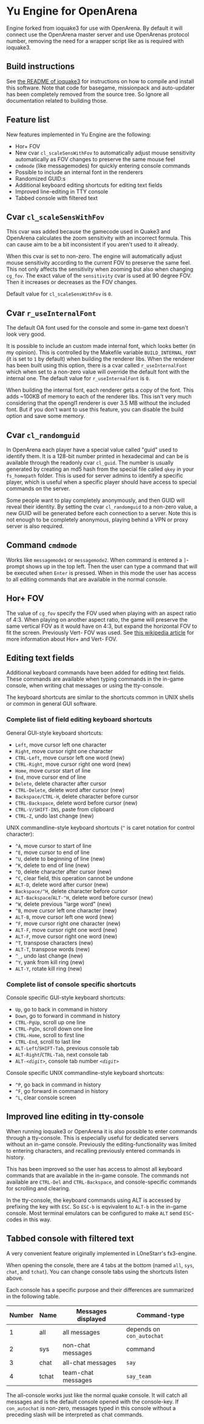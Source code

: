 Yu Engine for OpenArena
=======================

Engine forked from ioquake3 for use with OpenArena. By default it will connect
use the OpenArena master server and use OpenArenas protocol number, removing the
need for a wrapper script like as is required with ioquake3.

Build instructions
------------------

See [the README of ioquake3](./ioq3-readme.md) for instructions on how to
compile and install this software. Note that code for basegame, missionpack and
auto-updater has been completely removed from the source tree. So Ignore all
documentation related to building those.

Feature list
------------

New features implemented in Yu Engine are the following:

- Hor+ FOV
- New cvar `cl_scaleSensWithFov` to automatically adjust mouse sensitivity
  automatically as FOV changes to preserve the same mouse feel
- `cmdmode` (like messagemodes) for quickly entering console commands
- Possible to include an internal font in the renderers
- Randomized GUID:s
- Additional keyboard editing shortcuts for editing text fields
- Improved line-editing in TTY console
- Tabbed console with filtered text

Cvar `cl_scaleSensWithFov`
--------------------------

This cvar was added because the gamecode used in Quake3 and OpenArena calculates
the zoom sensitivity with an incorrect formula. This can cause aim to be a bit
inconsistent if you aren't used to it already.

When this cvar is set to non-zero. The engine will automatically adjust mouse
sensitivity according to the current FOV to preserve the same feel. This not
only affects the sensitivity when zooming but also when changing `cg_fov`. The
exact value of the `sensitivity` cvar is used at 90 degree FOV. Then it
increases or decreases as the FOV changes.

Default value for `cl_scaleSensWithFov` is `0`.

Cvar `r_useInternalFont`
---------------------------------

The default OA font used for the console and some in-game text doesn't look
very good.

It is possible to include an custom made internal font, which looks better (in
my opinion). This is controlled by the Makefile variable `BUILD_INTERNAL_FONT`
(it is set to `1` by default) when building the renderer libs. When the
renderer has been built using this option, there is a cvar called
`r_useInternalFont` which when set to a non-zero value will override the
default font with the internal one.  The default value for `r_useInternalFont`
is `0`.

When building the internal font, each renderer gets a copy of the font. This
adds ~100KB of memory to each of the renderer libs. This isn't very much
considering that the opengl1 renderer is over 3.5 MB without the included font.
But if you don't want to use this feature, you can disable the build option and
save some memory.

Cvar `cl_randomguid`
--------------------

In OpenArena each player have a special value called "guid" used to identify
them. It is a 128-bit number printed in hexadecimal and can be is available
through the readonly cvar `cl_guid`. The number is usually generated by
creating an md5 hash from the special file called `qkey` in your `fs_homepath`
folder. This is used for server admins to identify a specific player, which is
useful when a specific player should have access to special commands on the
server.

Some people want to play completely anonymously, and then GUID will reveal
their identity. By setting the cvar `cl_randomguid` to a non-zero value, a new
GUID will be generated before each connection to a server. Note this is not
enough to be completely anonymous, playing behind a VPN or proxy server is also
required.

Command `cmdmode`
-----------------

Works like `messagemode1` or `messagemode2`. When command is entered a
`]`-prompt shows up in the top left. Then the user can type a command that will
be executed when `Enter` is pressed. When in this mode the user has access to
all editing commands that are available in the normal console.

Hor+ FOV
--------

The value of `cg_fov` specify the FOV used when playing with an aspect ratio of
4:3. When playing on another aspect ratio, the game will preserve the same
vertical FOV as it would have on 4:3, but expand the horizontal FOV to fit the
screen. Previously Vert- FOV was used. See [this wikipedia article][fov] for
more information about Hor+ and Vert- FOV.

[fov]: https://en.wikipedia.org/wiki/Field_of_view_in_video_games

Editing text fields
-------------------

Additional keyboard commands have been added for editing text fields. These
commands are available when typing commands in the in-game console, when writing
chat messages or using the tty-console.

The keyboard shortcuts are similar to the shortcuts common in UNIX shells or
common in general GUI software.

### Complete list of field editing keyboard shortcuts

General GUI-style keyboard shortcuts:

- `Left`, move cursor left one character
- `Right`, move cursor right one character
- `CTRL-Left`, move cursor left one word (new)
- `CTRL-Right`, move cursor right one word (new)
- `Home`, move cursor start of line
- `End`, move cursor end of line
- `Delete`, delete character after cursor
- `CTRL-Delete`, delete word after cursor (new)
- `Backspace/CTRL-H`, delete character before cursor
- `CTRL-Backspace`, delete word before cursor (new)
- `CTRL-V/SHIFT-INS`, paste from clipboard
- `CTRL-Z`, undo last change (new)

UNIX commandline-style keyboard shortcuts (`^` is caret notation for control
character):

- `^A`, move cursor to start of line
- `^E`, move cursor to end of line
- `^U`, delete to beginning of line (new)
- `^K`, delete to end of line (new)
- `^D`, delete character after cursor (new)
- `^C`, clear field, this operation cannot be undone
- `ALT-D`, delete word after cursor (new)
- `Backspace/^H`, delete character before cursor
- `ALT-Backspace`/`ALT-^H`, delete word before cursor (new)
- `^W`, delete previous "large word" (new)
- `^B`, move cursor left one character (new)
- `ALT-B`, move cursor left one word (new)
- `^F`, move cursor right one character (new)
- `ALT-F`, move cursor right one word (new)
- `ALT-F`, move cursor right one word (new)
- `^T`, transpose characters (new)
- `ALT-T`, transpose words (new)
- `^_`, undo last change (new)
- `^Y`, yank from kill ring (new)
- `ALT-Y`, rotate kill ring (new)

### Complete list of console specific shortcuts

Console specific GUI-style keyboard shortcuts:

- `Up`, go to back in command in history
- `Down`, go to forward in command in history
- `CTRL-PgUp`, scroll up one line
- `CTRL-PgDn`, scroll down one line
- `CTRL-Home`, scroll to first line
- `CTRL-End`, scroll to last line
- `ALT-Left`/`SHIFT-Tab`, previous console tab
- `ALT-Right`/`CTRL-Tab`, next console tab
- `ALT-`*`<digit>`*, console tab number *`<digit>`*

Console specific UNIX commandline-style keyboard shortcuts:

- `^P`, go back in command in history
- `^F`, go forward in command in history
- `^L`, clear console screen

Improved line editing in tty-console
------------------------------------

When running ioquake3 or OpenArena it is also possible to enter commands through
a tty-console. This is especially useful for dedicated servers without an
in-game console. Previously the editing-functionality was limited to entering
characters, and recalling previously entered commands in history.

This has been improved so the user has access to almost all keyboard commands
that are available in the in-game console. The commands not available are
`CTRL-Del` and `CTRL-Backspace`, and console-specific commands for scrolling and
clearing.

In the tty-console, the keyboard commands using ALT is accessed by prefixing the
key with `ESC`. So `ESC-b` is eqvivalent to `ALT-b` in the in-game console.
Most terminal emulators can be configured to make `ALT` send `ESC`-codes in this
way.

Tabbed console with filtered text
---------------------------------

A very convenient feature originally implemented in L0neStarr's fx3-engine.

When opening the console, there are 4 tabs at the bottom (named `all`, `sys`,
`chat`, and `tchat`). You can change console tabs using the shortcuts listen
above.

Each console has a specific purpose and their differences are summarized in the
following table.

| Number | Name  | Messages displayed | Command-type              |
| ------ | ----- | ------------------ | ------------------------- |
| 1	     | all   | all messages       | depends on `con_autochat` |
| 2	     | sys   | non-chat messages  | command                   |
| 3	     | chat  | all-chat messages  | `say`                     |
| 4	     | tchat | team-chat messages | `say_team`                |

The all-console works just like the normal quake console. It will catch all
messages and is the default console opened with the console-key. If
`con_autochat` is non-zero, messages typed in this console without a preceding
slash will be interpreted as chat commands.
